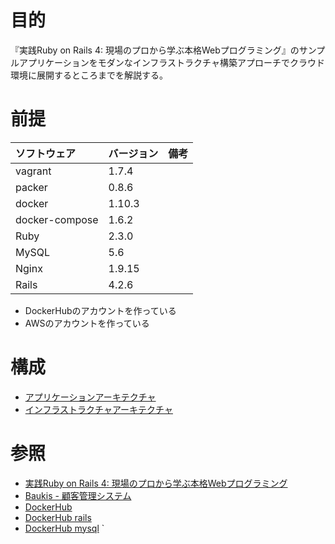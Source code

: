 # 目的
『実践Ruby on Rails 4: 現場のプロから学ぶ本格Webプログラミング』のサンプルアプリケーションをモダンなインフラストラクチャ構築アプローチでクラウド環境に展開するところまでを解説する。

# 前提
| ソフトウェア     | バージョン    | 備考         |
|:---------------|:-------------|:------------|
| vagrant        | 1.7.4        |             |
| packer         | 0.8.6        |             |
| docker         | 1.10.3       |             |
| docker-compose | 1.6.2        |             |
| Ruby           | 2.3.0        |             |
| MySQL          | 5.6          |             |
| Nginx          | 1.9.15       |             |
| Rails          | 4.2.6        |             |

+ DockerHubのアカウントを作っている
+ AWSのアカウントを作っている

# 構成
+ [アプリケーションアーキテクチャ](./doc/application.md)
+ [インフラストラクチャアーキテクチャ](./doc/infrastructure.md)

# 参照
+ [実践Ruby on Rails 4: 現場のプロから学ぶ本格Webプログラミング](http://www.amazon.co.jp/exec/obidos/ASIN/4844335928/oiax-22/ref=nosim)
+ [Baukis - 顧客管理システム](https://github.com/kuroda/baukis-on-rails-4-2)
+ [DockerHub](https://hub.docker.com/)
+ [DockerHub rails](https://hub.docker.com/_/rails/)
+ [DockerHub mysql](https://hub.docker.com/_/mysql/)
`